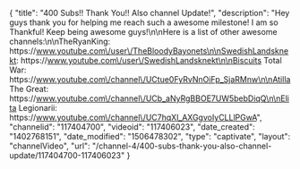 {
    "title": "400 Subs!!  Thank You!!  Also channel Update!",
    "description": "Hey guys thank you for helping me reach such a awesome milestone!  I am so Thankful! Keep being awesome guys!\n\nHere is a list of other awesome channels:\n\nTheRyanKing: https:\/\/www.youtube.com\/user\/TheBloodyBayonets\n\nSwedishLandsknekt: https:\/\/www.youtube.com\/user\/SwedishLandsknekt\n\nBiscuits Total War: https:\/\/www.youtube.com\/channel\/UCtue0FyRvNnOiFp_SjaRMnw\n\nAtilla The Great: https:\/\/www.youtube.com\/channel\/UCb_aNyRgBBOE7UW5bebDiqQ\n\nElita Legionarii: https:\/\/www.youtube.com\/channel\/UC7hqXl_AXGgvoIyCLLlPGwA",
    "channelid": "117404700",
    "videoid": "117406023",
    "date_created": "1402768151",
    "date_modified": "1506478302",
    "type": "captivate",
    "layout": "channelVideo",
    "url": "\/channel-4\/400-subs-thank-you-also-channel-update\/117404700-117406023"
}
